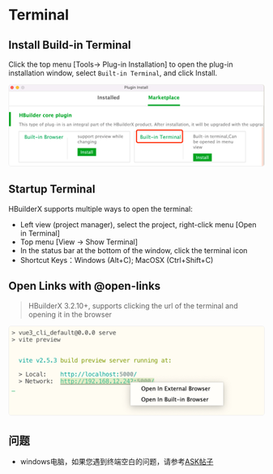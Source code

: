 # Terminal

<!--
keyword: 终端,内置终端,命令行工具,terminal,cmd
-->

## Install Build-in Terminal

Click the top menu [Tools-> Plug-in Installation] to open the plug-in installation window, select `Built-in Terminal`, and click Install.

<img src="/static/snapshots/tutorial/terminal/terminal_install_en.png" style="zoom: 50%; border: 1px solid #eee; border-radius: 10px;"/>

## Startup Terminal

HBuilderX supports multiple ways to open the terminal:

- Left view (project manager), select the project, right-click menu [Open in Terminal]
- Top menu [View -> Show Terminal]
- In the status bar at the bottom of the window, click the terminal icon
- Shortcut Keys：Windows (Alt+C); MacOSX (Ctrl+Shift+C)

## Open Links with @open-links

> HBuilderX 3.2.10+, supports clicking the url of the terminal and opening it in the browser

<img src="/static/snapshots/tutorial/terminal/terminal_url_en.png" style="zoom: 50%; border: 1px solid #eee; border-radius: 10px;"/>

## 问题

- windows电脑，如果您遇到终端空白的问题，请参考[ASK帖子](https://ask.dcloud.net.cn/question/78518)
